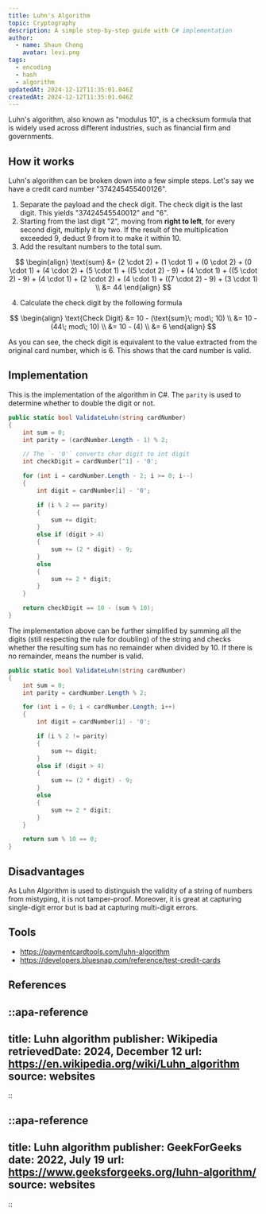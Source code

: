 ```yaml
---
title: Luhn's Algorithm
topic: Cryptography
description: A simple step-by-step guide with C# implementation
author:
  - name: Shaun Chong
    avatar: levi.png
tags:
  - encoding
  - hash
  - algorithm
updatedAt: 2024-12-12T11:35:01.046Z
createdAt: 2024-12-12T11:35:01.046Z
---
```


Luhn's algorithm, also known as "modulus 10", is a checksum formula that is widely used across different industries, such as financial firm and governments.

<!--more-->

## How it works

Luhn's algorithm can be broken down into a few simple steps. Let's say we have a credit card number "374245455400126".

1. Separate the payload and the check digit. The check digit is the last digit. This yields "37424545540012" and "6".
2. Starting from the last digit "2", moving from **right to left**, for every second digit, multiply it by two. If the result of the multiplication exceeded 9, deduct 9 from it to make it within 10.
3. Add the resultant numbers to the total sum.

$$
\begin{align}
\text{sum} &= (2 \cdot 2) + (1 \cdot 1) + (0 \cdot 2) + (0 \cdot 1) + (4 \cdot 2) + (5 \cdot 1) + ((5 \cdot 2) - 9) + (4 \cdot 1) + ((5 \cdot 2) - 9) + (4 \cdot 1) + (2 \cdot 2) + (4 \cdot 1) + ((7 \cdot 2) - 9) + (3 \cdot 1) \\
 &= 44
\end{align}
$$

4. Calculate the check digit by the following formula

$$
\begin{align}
\text{Check Digit} &= 10 - (\text{sum}\; mod\; 10) \\
 &= 10 - (44\; mod\; 10) \\
 &= 10 - (4) \\
 &= 6
\end{align}
$$

As you can see, the check digit is equivalent to the value extracted from the original card number, which is 6. This shows that the card number is valid.

## Implementation

This is the implementation of the algorithm in C#. The `parity` is used to determine whether to double the digit or not.

```cs
public static bool ValidateLuhn(string cardNumber)
{
    int sum = 0;
    int parity = (cardNumber.Length - 1) % 2;

    // The `- '0'` converts char digit to int digit
    int checkDigit = cardNumber[^1] - '0';

    for (int i = cardNumber.Length - 2; i >= 0; i--)
    {
        int digit = cardNumber[i] - '0';

        if (i % 2 == parity)
        {
            sum += digit;
        }
        else if (digit > 4)
        {
            sum += (2 * digit) - 9;
        }
        else
        {
            sum += 2 * digit;
        }
    }

    return checkDigit == 10 - (sum % 10);
}
```

The implementation above can be further simplified by summing all the digits (still respecting the rule for doubling) of the string and checks whether the resulting sum has no remainder when divided by 10. If there is no remainder, means the number is valid.

```cs
public static bool ValidateLuhn(string cardNumber)
{
    int sum = 0;
    int parity = cardNumber.Length % 2;

    for (int i = 0; i < cardNumber.Length; i++)
    {
        int digit = cardNumber[i] - '0';

        if (i % 2 != parity)
        {
            sum += digit;
        }
        else if (digit > 4)
        {
            sum += (2 * digit) - 9;
        }
        else
        {
            sum += 2 * digit;
        }
    }

    return sum % 10 == 0;
}
```

## Disadvantages

As Luhn Algorithm is used to distinguish the validity of a string of numbers from mistyping, it is not tamper-proof. Moreover, it is great at capturing single-digit error but is bad at capturing multi-digit errors.

## Tools

- https://paymentcardtools.com/luhn-algorithm
- https://developers.bluesnap.com/reference/test-credit-cards

## References

<!-- prettier-ignore-start -->
::apa-reference
---
title: Luhn algorithm
publisher: Wikipedia
retrievedDate: 2024, December 12
url: https://en.wikipedia.org/wiki/Luhn_algorithm
source: websites
---
::

::apa-reference
---
title: Luhn algorithm
publisher: GeekForGeeks
date: 2022, July 19
url: https://www.geeksforgeeks.org/luhn-algorithm/
source: websites
---
::
<!-- prettier-ignore-end -->
